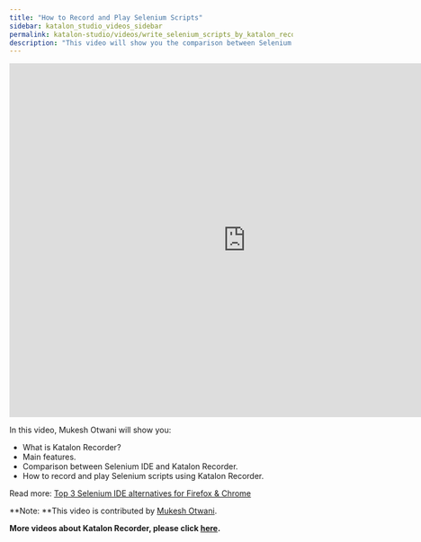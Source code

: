 ```yaml
---
title: "How to Record and Play Selenium Scripts"
sidebar: katalon_studio_videos_sidebar
permalink: katalon-studio/videos/write_selenium_scripts_by_katalon_recorder.html
description: "This video will show you the comparison between Selenium IDE & Katalon Recorder then how to record and play Selenium scripts using Katalon Recorder."
---
```

<iframe width="840" height="630" src="https://www.youtube.com/embed/gtiVv1gC6o4?start=68&amp;feature=oembed" frameborder="0" allow="autoplay; encrypted-media" allowfullscreen="">&nbsp;</iframe>

In this video, Mukesh Otwani will show you:

*   What is Katalon Recorder?
*   Main features.
*   Comparison between Selenium IDE and Katalon Recorder.
*   How to record and play Selenium scripts using Katalon Recorder.

Read more: [Top 3 Selenium IDE alternatives for Firefox & Chrome](/katalon-studio/blog/selenium-ide-alternative-firefox-chrome/)

**Note: **This video is contributed by [Mukesh Otwani](https://www.youtube.com/channel/UCcTII5pbZYkU4fgFtb4uesg).

**More videos about Katalon Recorder, please click [here](https://www.katalon.com/videos/katalon-recorder-videos/).**